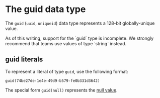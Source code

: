 # The guid data type

The `guid` (`uuid`, `uniqueid`) data type represents a 128-bit globally-unique
value.

<div class="warning">As of this writing, support for the `guid` type is
incomplete. We strongly recommend that teams use values of type `string`
instead.</div> 

## guid literals

To represent a literal of type `guid`, use the following format:

<!-- csl -->
```
guid(74be27de-1e4e-49d9-b579-fe0b331d3642)
```

The special form `guid(null)` represents the [null value](null-values.md).
